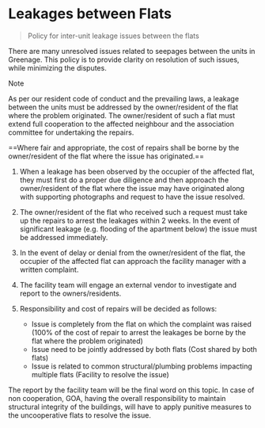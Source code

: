 # Leakages between Flats

> Policy for inter-unit leakage issues between the flats

There are many unresolved issues related to seepages between the units in Greenage. This policy is to provide clarity on resolution of such issues, while minimizing the disputes.

> [!Note]
> As per our resident code of conduct and the prevailing laws, a leakage between the units must be addressed by the owner/resident of the flat where the problem originated. The owner/resident of such a flat must extend full cooperation to the affected neighbour and the association committee for undertaking the repairs. 

==Where fair and appropriate, the cost of repairs shall be borne by the owner/resident of the flat where the issue has originated.==

1. When a leakage has been observed by the occupier of the affected flat, they must first do a proper due diligence and then approach the owner/resident of the flat where the issue may have originated along with supporting photographs and request to have the issue resolved. 

2. The owner/resident of the flat who received such a request must take up the repairs to arrest the leakages within 2 weeks. In the event of significant leakage (e.g. flooding of the apartment below) the issue must be addressed immediately. 

3. In the event of delay or denial from the owner/resident of the flat, the occupier of the affected flat can approach the facility manager with a written complaint. 

4. The facility team will engage an external vendor to investigate and report to the owners/residents. 

5. Responsibility and cost of repairs will be decided as follows:
    * Issue is completely from the flat on which the complaint was raised (100% of the cost of repair to arrest the leakages be borne by the flat where the problem originated)
    * Issue need to be jointly addressed by both flats (Cost shared by both flats)
    * Issue is related to common structural/plumbing problems impacting multiple flats (Facility to resolve the issue)

The report by the facility team will be the final word on this topic. In case of non cooperation, GOA, having the overall responsibility to maintain structural integrity of the buildings, will have to apply punitive measures to the uncooperative flats to resolve the issue.